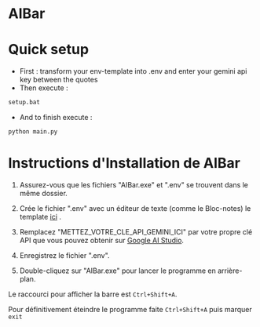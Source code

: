 # AIBar

# Quick setup
- First : transform your env-template into .env and enter your gemini api key between the quotes
- Then execute : 
~~~bash
setup.bat
~~~
- And to finish execute : 
~~~bash
python main.py
~~~

# Instructions d'Installation de AIBar

1. Assurez-vous que les fichiers "AIBar.exe" et ".env" se trouvent dans le même dossier.

2. Crée le fichier ".env" avec un éditeur de texte (comme le Bloc-notes) le template [ici](https://github.com/TMCooper/AIBar/blob/main/.env-template) .

3. Remplacez "METTEZ_VOTRE_CLE_API_GEMINI_ICI" par votre propre clé API que vous pouvez obtenir sur [Google AI Studio](https://aistudio.google.com/apikey).

4. Enregistrez le fichier ".env".

5. Double-cliquez sur "AIBar.exe" pour lancer le programme en arrière-plan.

Le raccourci pour afficher la barre est ``Ctrl+Shift+A``.

Pour définitivement éteindre le programme faite ``Ctrl+Shift+A`` puis marquer ``exit``
